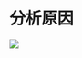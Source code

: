 # 分析原因



![](https://visitor-badge.laobi.icu/badge?page_id=sjhfx.linji&left_text=PageViews&right_color=%2300589F)